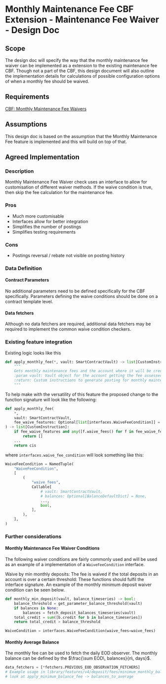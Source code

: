# Monthly Maintenance Fee CBF Extension - Maintenance Fee Waiver - Design Doc

## Scope

The design doc will specify the way that the monthly maintenance fee waiver can be implemented as a extension to the existing maintenance fee CBF.
Though not a part of the CBF, this design document will also outline the implementation details for calculations of possible configuration options of when a monthly fee should be waived.

## Requirements

[CBF: Monthly Maintenance Fee Waivers](https://pennyworth.atlassian.net/browse/CPP-1925)

## Assumptions

This design doc is based on the assumption that the Monthly Maintenance Fee feature is implemented and this will build on top of that.

## Agreed Implementation

### Description

Monthly Maintenance Fee Waiver check uses an interface to allow for customisation of different waiver methods. If the waive condition is true, then skip the fee calculation for the maintenance fee.

### Pros

* Much more customisable
* Interfaces allow for better integration
* Simplifies the number of postings
* Simplifies testing requirements

### Cons

* Postings reversal / rebate not visible on posting history

### Data Definition

#### Contract Parameters

No additional parameters need to be defined specifically for the CBF specifically. Parameters defining the waive conditions should be done on a contract template level.

#### Data fetchers

Although no data fetchers are required, additional data fetchers may be required to implement the common waive condition checkers.

### Existing feature integration

Existing logic looks like this

```python
def apply_monthly_fee(*, vault: SmartContractVault) -> list[CustomInstruction]:
    """
    Gets monthly maintenance fees and the account where it will be credited.
    :param vault: Vault object for the account getting the fee assessed
    :return: Custom instructions to generate posting for monthly maintenance fees
    """
```

To help make with the versatility of this feature the proposed change to the function signature will look like the following:

```python
def apply_monthly_fee(
    *,
    vault: SmartContractVault,
    fee_waive_features: Optional[list[interfaces.WaiveFeeCondition]] = None,
) -> list[CustomInstruction]:
    if fee_waive_features and any([f.waive_fees() for f in fee_waive_features]):
        return []
    ...
    return cis
```

where `interfaces.waive_fee_condition` will look something like this:

```python
WaiveFeeCondition = NamedTuple(
    "WaiveFeeCondition",
    [
        (
            "waive_fees",
            Callable[
                # vault: SmartContractVault,
                # balances: Optional[BalanceDefaultDict] = None,
                ...,
                bool,
            ],
        ),
    ],
)

```

### Further considerations

#### Monthly Maintenance Fee Waiver Conditions

The following waiver conditions are fairly commonly used and will be used as an example of a implementation of a `WaiveFeeCondition` interface.

Waive by min monthly deposits:
The fee is waived if the total deposits in an account is over a certain threshold:
These functions should fulfil the interface signature.
An example of the monthly minimum deposit waiver condition can be seen below.

```python
def monthly_min_deposit(vault, balance_timeseries) -> bool:
    balance_threshold = get_parameter_balance_threshold(vault)
    if balances is None:
        balances = fetch_deposit_balances_timeseries(vault)
    total_credit = sum([b.credit for b in balance_timeseries])
    return total_credit > balance_threshold

WaiveCondition = interfaces.WaiveFeeCondition(waive_fees=waive_fees)
```

#### Monthly Average Balance

The monthly fee can be used to fetch the daily EOD observer.
The monthly balance can be defined by the $\frac{\sum EOD\, balances}{n\, days}$.

```python
data_fetchers = [*fetchers.PREVIOUS_EOD_OBSERVATION_FETCHERS]
# Example usage in library/features/v4/deposit/fees/minimum_monthly_balance.py
# look at apply_minimum_balance_fee -> balances_to_average
```
